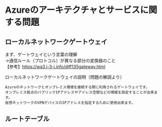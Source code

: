 # Azureのアーキテクチャとサービスに関する問題  

## ローカルネットワークゲートウェイ  

まず、ゲートウェイという言葉の理解  
→通信ルール（プロトコル）が異なる部分の変換器のこと  
 【参考】https://wa3.i-3-i.info/diff135gateway.html  

ローカルネットワークゲートウェイの説明（問題の解説より）  
```
Azureのネットワークとオンプレミス環境を接続する際に利用されるゲートウェイです。
オンプレミス拠点のパブリックIPアドレスやアドレス空間などの情報を設定することが出来ます。
仮想ネットワークのVPNデバイスのIPアドレスを指定するために使用出来ます。
```

## ルートテーブル  



